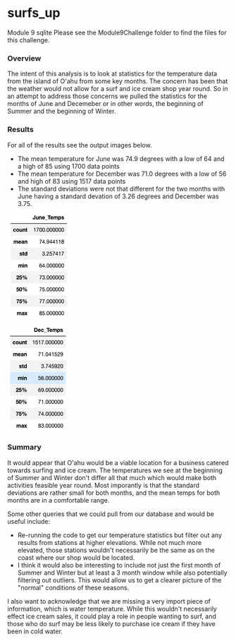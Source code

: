 # surfs_up
Module 9 sqlite
Please see the Module9Challenge folder to find the files for this challenge.

### Overview
The intent of this analysis is to look at statistics for the temperature data from the island of O'ahu from some key months.  The concern has been that the weather would not allow for a surf and ice cream shop year round.  So in an attempt to address those concerns we pulled the statistics for the months of June and Decemeber or in other words, the beginning of Summer and the beginning of Winter.

### Results
For all of the results see the output images below.
- The mean temperature for June was 74.9 degrees with a low of 64 and a high of 85 using 1700 data points
- The mean temperature for December was 71.0 degrees with a low of 56 and high of 83 using 1517 data points
- The standard deviations were not that different for the two months with June having a standard devation of 3.26 degrees and December was 3.75.

![June Statistics](Module9Challenge/June_stats.png)

![December Statistics](Module9Challenge/Dec_stats.png)

### Summary
It would appear that O'ahu would be a viable location for a business catered towards surfing and ice cream.  The temperatures we see at the beginning of Summer and Winter don't differ all that much which would make both activities feasible year round.  Most imporantly is that the standard deviations are rather small for both months, and the mean temps for both months are in a comfortable range.

Some other queries that we could pull from our database and would be useful include:
- Re-running the code to get our temperature statistics but filter out any results from stations at higher elevations.  While not much more elevated, those stations wouldn't necessarily be the same as on the coast where our shop would be located.
- I think it would also be interesting to include not just the first month of Summer and Winter but at least a 3 month window while also potentially filtering out outliers.  This would allow us to get a clearer picture of the "normal" conditions of these seasons.

I also want to acknowledge that we are missing a very import piece of information, which is water temperature.  While this wouldn't necessarily effect ice cream sales, it could play a role in people wanting to surf, and those who do surf may be less likely to purchase ice cream if they have been in cold water.
